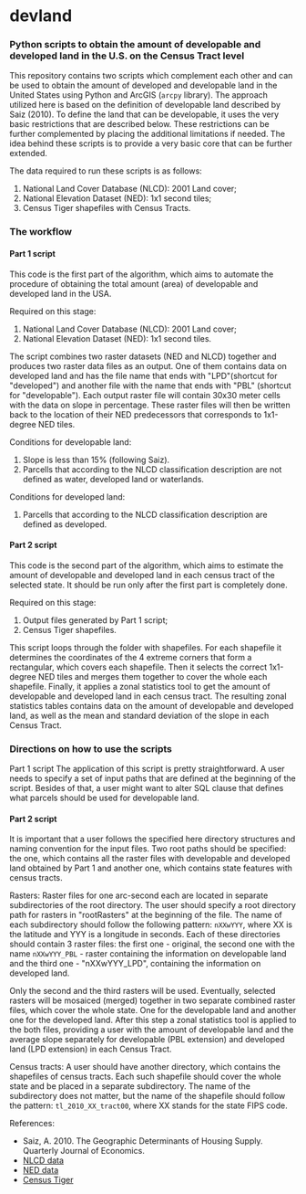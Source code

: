 # devland

### Python scripts to obtain the amount of developable and developed land in the U.S. on the Census Tract level

This repository contains two scripts which complement each other and can be used to obtain the amount of developed and developable land in the United States using Python and ArcGIS (`arcpy` library). The approach utilized here is based on the definition of developable land described by Saiz (2010). To define the land that can be developable, it uses the very basic restrictions that are described below. These restrictions can be further complemented by placing the additional limitations if needed. The idea behind these scripts is to provide a very basic core that can be further extended.

The data required to run these scripts is as follows:

  1. National Land Cover Database (NLCD): 2001 Land cover;
  2. National Elevation Dataset (NED): 1x1 second tiles;
  3. Census Tiger shapefiles with Census Tracts.

### The workflow
#### Part 1 script
This code is the first part of the algorithm, which aims to automate the procedure of obtaining the total amount (area) of developable and developed land in the USA.

Required on this stage: 

  1. National Land Cover Database (NLCD): 2001 Land cover;
  2. National Elevation Dataset (NED): 1x1 second tiles.

The script combines two raster datasets (NED and NLCD) together and produces two raster data files as an output. One of them contains data on developed land and has the file name that ends with "LPD"(shortcut for "developed") and another file with the name that ends with "PBL" (shortcut for "developable"). Each output raster file will contain 30x30 meter cells with the data on slope in percentage. These raster files will then be written back to the location of their NED predecessors that corresponds to 1x1-degree NED tiles.

Conditions for developable land:

  1. Slope is less than 15% (following Saiz).
  2. Parcells that according to the NLCD classification description are not defined as water, developed land or waterlands. 

Conditions for developed land:

  1. Parcells that according to the NLCD classification description are defined as developed.


#### Part 2 script
This code is the second part of the algorithm, which aims to estimate the amount of developable and developed land in each census tract of the selected state. It should be run only after the first part is completely done. 

Required on this stage: 
1. Output files generated by Part 1 script;
2. Census Tiger shapefiles.

This script loops through the folder with shapefiles. For each shapefile it determines the coordinates of the 4 extreme corners that form a rectangular, which covers each shapefile. Then it selects the correct 1x1-degree NED tiles and merges them together to cover the whole each shapefile. Finally, it applies a zonal statistics tool to get the amount of developable and developed land in each census tract. The resulting zonal statistics tables contains data on the amount of developable and developed land, as well as the mean and standard deviation of the slope in each Census Tract.

### Directions on how to use the scripts 
Part 1 script
The application of this script is pretty straightforward. A user needs to specify a set of input paths that are defined at the beginning of the script. Besides of that, a user might want to alter SQL clause that defines what parcels should be used for developable land.

#### Part 2 script
It is important that a user follows the specified here directory structures and naming convention for the input files. Two root paths should be specified: the one, which contains all the raster files with developable and developed land obtained by Part 1 and another one, which contains state features with census tracts.

Rasters:
Raster files for one arc-second each are located in separate subdirectories of the root directory. The user should specify a root directory path for rasters in "rootRasters" at the beginning of the file. The name of each subdirectory should follow the following pattern: `nXXwYYY`, where XX is the latitude and YYY is a longitude in seconds. Each of these directories should contain 3 raster files: the first one - original, the second one with the name `nXXwYYY_PBL` - raster containing the information on developable land and the third one - "nXXwYYY_LPD", containing the information on developed land.

Only the second and the third rasters will be used. Eventually, selected rasters will be mosaiced (merged) together in two separate combined raster files, which cover the whole state. One for the developable land and another one for the developed land. After this step a zonal statistics tool is applied to the both files, providing a user with the amount of developable land and the average slope separately for developable (PBL extension) and developed land (LPD extension) in each Census Tract.

Census tracts:
A user should have another directory, which contains the shapefiles of census tracts. Each such shapefile should cover the whole state and be placed in a separate subdirectory. The name of the subdirectory does not matter, but the name of the shapefile should follow the pattern: `tl_2010_XX_tract00`, where XX stands for the state FIPS code.


References: 

  * Saiz, A. 2010. The Geographic Determinants of Housing Supply. Quarterly Journal of Economics.
  * [NLCD data](http://www.mrlc.gov/nlcd01_data.php)
  * [NED data](http://nationalmap.gov/elevation.html)
  * [Census Tiger](https://www.census.gov/geo/maps-data/data/tiger-line.html)
